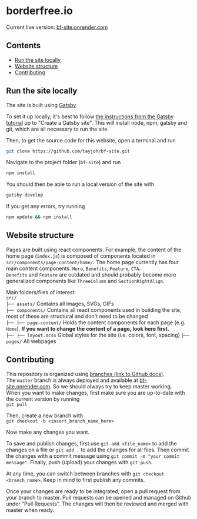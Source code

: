 # borderfree.io

Current live version: [bf-site.onrender.com](bf-site.onrender.com)

## Contents
- [Run the site locally](https://github.com/tayjoh/bf-site#run-the-site-locally)
- [Website structure](https://github.com/tayjoh/bf-site#website-structure)
- [Contributing](https://github.com/tayjoh/bf-site#contributing)

## Run the site locally

The site is built using [Gatsby](https://www.gatsbyjs.com/).

To set it up locally, it's best to follow [the instructions from the Gatsby tutorial](https://www.gatsbyjs.com/docs/tutorial/part-zero/) up to "Create a Gatsby site". This will install node, npm, gatsby and git, which are all necessary to run the site.

Then, to get the source code for this website, open a terminal and run

```bash
git clone https://github.com/tayjoh/bf-site.git
```

Navigate to the project folder (`bf-site`) and run 

```bash
npm install
```

You should then be able to run a local version of the site with 

```bash
gatsby develop
```

If you get any errors, try running  

```bash
npm update && npm install
```

## Website structure

Pages are built using react components. For example, the content of the home page (`index.js`) is composed of components located in `src/components/page-content/home/`. The home page currently has four main content components: `Hero`, `Benefits`, `Feature`, `CTA`.  
`Benefits` and `Feature` are outdated and should probably become more generalized components like `ThreeColumn` and `SectionRightAlign`.

Main folders/files of interest:  
`src/`  
`├── assets/` Contains all images, SVGs, GIFs   
`├── components/` Contains all react components used in building the site, most of these are structural and don't need to be changed  
`├── ├── page-content/` Holds the content components for each page (e.g. `Home`). **If you want to change the content of a page, look here first.**  
`├── ├── layout.scss` Global styles for the site (i.e. colors, font, spacing) 
`├── pages/` All webpages  

## Contributing

This repository is organized using [branches (link to Github docs)](https://docs.github.com/en/github/collaborating-with-issues-and-pull-requests/about-branches).  
The `master` branch is always deployed and available at [bf-site.onrender.com](bf-site.onrender.com). So we should always try to keep master working.  
When you want to make changes, first make sure you are up-to-date with the current version by running  
```git pull```

Then, create a new branch with  
```git checkout -b <insert_branch_name_here>``` 

Now make any changes you want.

To save and publish changes, first use `git add <file_name>` to add the changes on a file or `git add .` to add the changes for all files. Then commit the changes with a commit message using `git commit -m "your commit message"`. Finally, push (upload) your changes with `git push`.

At any time, you can switch between branches with `git checkout <branch_name>`. Keep in mind to first publish any commits.

Once your changes are ready to be integrated, open a pull request from your branch to master. Pull requests can be opened and managed on Github under "Pull Requests". The changes will then be reviewed and merged with master when ready.

